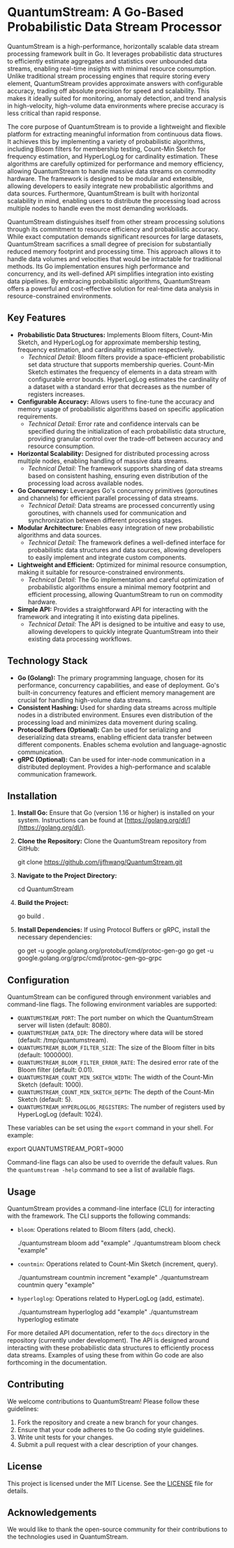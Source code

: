 # QuantumStream: A Go-Based Probabilistic Data Stream Processor

QuantumStream is a high-performance, horizontally scalable data stream processing framework built in Go. It leverages probabilistic data structures to efficiently estimate aggregates and statistics over unbounded data streams, enabling real-time insights with minimal resource consumption. Unlike traditional stream processing engines that require storing every element, QuantumStream provides approximate answers with configurable accuracy, trading off absolute precision for speed and scalability. This makes it ideally suited for monitoring, anomaly detection, and trend analysis in high-velocity, high-volume data environments where precise accuracy is less critical than rapid response.

The core purpose of QuantumStream is to provide a lightweight and flexible platform for extracting meaningful information from continuous data flows. It achieves this by implementing a variety of probabilistic algorithms, including Bloom filters for membership testing, Count-Min Sketch for frequency estimation, and HyperLogLog for cardinality estimation. These algorithms are carefully optimized for performance and memory efficiency, allowing QuantumStream to handle massive data streams on commodity hardware. The framework is designed to be modular and extensible, allowing developers to easily integrate new probabilistic algorithms and data sources. Furthermore, QuantumStream is built with horizontal scalability in mind, enabling users to distribute the processing load across multiple nodes to handle even the most demanding workloads.

QuantumStream distinguishes itself from other stream processing solutions through its commitment to resource efficiency and probabilistic accuracy. While exact computation demands significant resources for large datasets, QuantumStream sacrifices a small degree of precision for substantially reduced memory footprint and processing time. This approach allows it to handle data volumes and velocities that would be intractable for traditional methods. Its Go implementation ensures high performance and concurrency, and its well-defined API simplifies integration into existing data pipelines. By embracing probabilistic algorithms, QuantumStream offers a powerful and cost-effective solution for real-time data analysis in resource-constrained environments.

## Key Features

*   **Probabilistic Data Structures:** Implements Bloom filters, Count-Min Sketch, and HyperLogLog for approximate membership testing, frequency estimation, and cardinality estimation respectively.
    *   *Technical Detail:* Bloom filters provide a space-efficient probabilistic set data structure that supports membership queries. Count-Min Sketch estimates the frequency of elements in a data stream with configurable error bounds. HyperLogLog estimates the cardinality of a dataset with a standard error that decreases as the number of registers increases.
*   **Configurable Accuracy:** Allows users to fine-tune the accuracy and memory usage of probabilistic algorithms based on specific application requirements.
    *   *Technical Detail:* Error rate and confidence intervals can be specified during the initialization of each probabilistic data structure, providing granular control over the trade-off between accuracy and resource consumption.
*   **Horizontal Scalability:** Designed for distributed processing across multiple nodes, enabling handling of massive data streams.
    *   *Technical Detail:* The framework supports sharding of data streams based on consistent hashing, ensuring even distribution of the processing load across available nodes.
*   **Go Concurrency:** Leverages Go's concurrency primitives (goroutines and channels) for efficient parallel processing of data streams.
    *   *Technical Detail:* Data streams are processed concurrently using goroutines, with channels used for communication and synchronization between different processing stages.
*   **Modular Architecture:** Enables easy integration of new probabilistic algorithms and data sources.
    *   *Technical Detail:* The framework defines a well-defined interface for probabilistic data structures and data sources, allowing developers to easily implement and integrate custom components.
*   **Lightweight and Efficient:** Optimized for minimal resource consumption, making it suitable for resource-constrained environments.
    *   *Technical Detail:* The Go implementation and careful optimization of probabilistic algorithms ensure a minimal memory footprint and efficient processing, allowing QuantumStream to run on commodity hardware.
*   **Simple API:** Provides a straightforward API for interacting with the framework and integrating it into existing data pipelines.
    *   *Technical Detail:* The API is designed to be intuitive and easy to use, allowing developers to quickly integrate QuantumStream into their existing data processing workflows.

## Technology Stack

*   **Go (Golang):** The primary programming language, chosen for its performance, concurrency capabilities, and ease of deployment. Go's built-in concurrency features and efficient memory management are crucial for handling high-volume data streams.
*   **Consistent Hashing:** Used for sharding data streams across multiple nodes in a distributed environment. Ensures even distribution of the processing load and minimizes data movement during scaling.
*   **Protocol Buffers (Optional):** Can be used for serializing and deserializing data streams, enabling efficient data transfer between different components. Enables schema evolution and language-agnostic communication.
*   **gRPC (Optional):** Can be used for inter-node communication in a distributed deployment. Provides a high-performance and scalable communication framework.

## Installation

1.  **Install Go:** Ensure that Go (version 1.16 or higher) is installed on your system. Instructions can be found at [https://golang.org/dl/](https://golang.org/dl/).
2.  **Clone the Repository:** Clone the QuantumStream repository from GitHub:

    git clone https://github.com/jjfhwang/QuantumStream.git
3.  **Navigate to the Project Directory:**

    cd QuantumStream
4.  **Build the Project:**

    go build .
5.  **Install Dependencies:** If using Protocol Buffers or gRPC, install the necessary dependencies:

    go get -u google.golang.org/protobuf/cmd/protoc-gen-go
    go get -u google.golang.org/grpc/cmd/protoc-gen-go-grpc

## Configuration

QuantumStream can be configured through environment variables and command-line flags. The following environment variables are supported:

*   `QUANTUMSTREAM_PORT`: The port number on which the QuantumStream server will listen (default: 8080).
*   `QUANTUMSTREAM_DATA_DIR`: The directory where data will be stored (default: /tmp/quantumstream).
*   `QUANTUMSTREAM_BLOOM_FILTER_SIZE`: The size of the Bloom filter in bits (default: 1000000).
*   `QUANTUMSTREAM_BLOOM_FILTER_ERROR_RATE`: The desired error rate of the Bloom filter (default: 0.01).
*   `QUANTUMSTREAM_COUNT_MIN_SKETCH_WIDTH`: The width of the Count-Min Sketch (default: 1000).
*   `QUANTUMSTREAM_COUNT_MIN_SKETCH_DEPTH`: The depth of the Count-Min Sketch (default: 5).
*   `QUANTUMSTREAM_HYPERLOGLOG_REGISTERS`: The number of registers used by HyperLogLog (default: 1024).

These variables can be set using the `export` command in your shell. For example:

export QUANTUMSTREAM_PORT=9000

Command-line flags can also be used to override the default values. Run the `quantumstream -help` command to see a list of available flags.

## Usage

QuantumStream provides a command-line interface (CLI) for interacting with the framework. The CLI supports the following commands:

*   `bloom`: Operations related to Bloom filters (add, check).

    ./quantumstream bloom add "example"
    ./quantumstream bloom check "example"
*   `countmin`: Operations related to Count-Min Sketch (increment, query).

    ./quantumstream countmin increment "example"
    ./quantumstream countmin query "example"
*   `hyperloglog`: Operations related to HyperLogLog (add, estimate).

    ./quantumstream hyperloglog add "example"
    ./quantumstream hyperloglog estimate

For more detailed API documentation, refer to the `docs` directory in the repository (currently under development). The API is designed around interacting with these probabilistic data structures to efficiently process data streams. Examples of using these from within Go code are also forthcoming in the documentation.

## Contributing

We welcome contributions to QuantumStream! Please follow these guidelines:

1.  Fork the repository and create a new branch for your changes.
2.  Ensure that your code adheres to the Go coding style guidelines.
3.  Write unit tests for your changes.
4.  Submit a pull request with a clear description of your changes.

## License

This project is licensed under the MIT License. See the [LICENSE](https://github.com/jjfhwang/QuantumStream/blob/main/LICENSE) file for details.

## Acknowledgements

We would like to thank the open-source community for their contributions to the technologies used in QuantumStream.